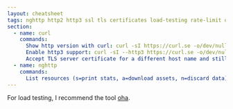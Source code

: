 ```yaml
---
layout: cheatsheet
tags: nghttp http2 http3 ssl tls certificates load-testing rate-limit oha
section:
  - name: curl
    commands:
      Show http version with curl: curl -sI https://curl.se -o/dev/null -w '%{http_version}\n'
      Enable http3 support: curl -sI --http3 https://curl.se -o/dev/null -w '%{http_version}\n'
      Accept TLS server certificate for a different host name and still send a client certificate: curl -v --cert-type P12 --cert certificate.p12:password --resolve host.name:443:192.168.1.123 https://host.name
  - name: nghttp
    commands:
      List resources (s=print stats, a=download assets, n=discard data): "nghttp --stat --get-assets --null-out https://andreas-mausch.de"
---
```


For load testing, I recommend the tool [oha](https://github.com/hatoo/oha).
